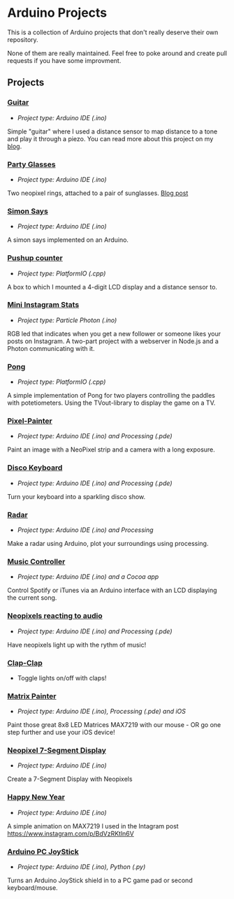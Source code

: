 # Arduino Projects

This is a collection of Arduino projects that don't really deserve their own repository.

None of them are really maintained. Feel free to poke around and create pull requests if you have some improvment.

## Projects

### [Guitar](../master/guitar)

* *Project type: Arduino IDE (.ino)*

Simple "guitar" where I used a distance sensor to map distance to a tone and play it through a piezo. You can read more about this project on my [blog](http://engineerish.com/post/148459701886/arduino-guitar).

### [Party Glasses](../master/party-glasses)

* *Project type: Arduino IDE (.ino)*

Two neopixel rings, attached to a pair of sunglasses. [Blog post](http://engineerish.com/post/151660128666/tutorial-party-glasses)

### [Simon Says](../master/simon-says)

* *Project type: Arduino IDE (.ino)*

A simon says implemented on an Arduino.

### [Pushup counter](../master/pushups)

* *Project type: PlatformIO (.cpp)*

A box to which I mounted a 4-digit LCD display and a distance sensor to.

### [Mini Instagram Stats](../master/mini-ig-stats)

* *Project type: Particle Photon (.ino)*

RGB led that indicates when you get a new follower or someone likes your posts on Instagram. A two-part project with a webserver in Node.js and a Photon communicating with it.

### [Pong](../master/pong)

* *Project type: PlatformIO (.cpp)*

A simple implementation of Pong for two players controlling the paddles with potetiometers. Using the TVout-library to display the game on a TV.

### [Pixel-Painter](../master/pixel-painter)

* *Project type: Arduino IDE (.ino) and Processing (.pde)*

Paint an image with a NeoPixel strip and a camera with a long exposure.

### [Disco Keyboard](../master/disco-keyboard)

* *Project type: Arduino IDE (.ino) and Processing (.pde)*

Turn your keyboard into a sparkling disco show.

### [Radar](../master/radar)

* *Project type: Arduino IDE (.ino) and Processing*

Make a radar using Arduino, plot your surroundings using processing.

### [Music Controller](../master/music-controller)

* *Project type: Arduino IDE (.ino) and a Cocoa app*

Control Spotify or iTunes via an Arduino interface with an LCD displaying the current song.

### [Neopixels reacting to audio](../master/neopixel-audio-react)

* *Project type: Arduino IDE (.ino) and Processing (.pde)*

Have neopixels light up with the rythm of music!

### [Clap-Clap](../master/clap-clap)

* Toggle lights on/off with claps!

### [Matrix Painter](../master/matrix-painter)

* *Project type: Arduino IDE (.ino), Processing (.pde) and iOS*

Paint those great 8x8 LED Matrices MAX7219 with our mouse - OR go one step further and use your iOS device!

### [Neopixel 7-Segment Display](../master/neo-segment)

* *Project type: Arduino IDE (.ino)*

Create a 7-Segment Display with Neopixels

### [Happy New Year](../master/happy-new-year)

* *Project type: Arduino IDE (.ino)*

A simple animation on MAX7219 I used in the Intagram post https://www.instagram.com/p/BdVzRKtln6V

### [Arduino PC JoyStick](../master/arduino-pc-joystick)

* *Project type: Arduino IDE (.ino), Python (.py)*

Turns an Arduino JoyStick shield in to a PC game pad or second keyboard/mouse.
